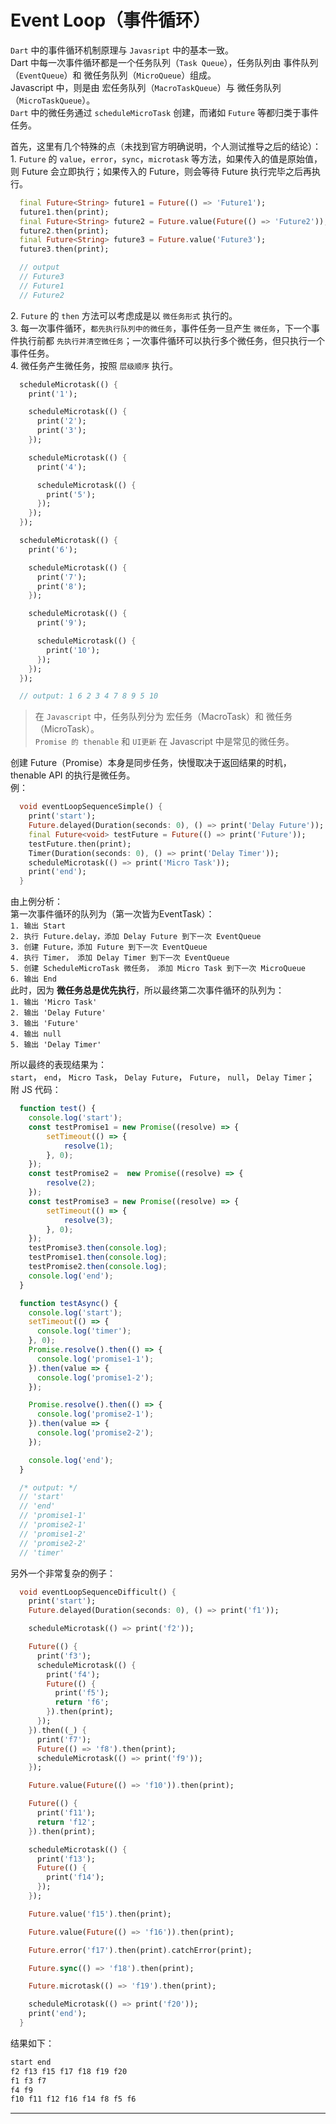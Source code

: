 # Event Loop（事件循环）  
`Dart` 中的事件循环机制原理与 `Javasript` 中的基本一致。  
Dart 中每一次事件循环都是一个任务队列（`Task Queue`），任务队列由 事件队列（`EventQueue`）和 微任务队列（`MicroQueue`）组成。  
Javascript 中，则是由 宏任务队列（`MacroTaskQueue`）与 微任务队列（`MicroTaskQueue`）。  
`Dart` 中的微任务通过 `scheduleMicroTask` 创建，而诸如 `Future` 等都归类于事件任务。  

首先，这里有几个特殊的点（未找到官方明确说明，个人测试推导之后的结论）：  
1\. `Future` 的 `value`，`error`，`sync`，`microtask` 等方法，如果传入的值是原始值，则 Future 会立即执行；如果传入的 Future，则会等待 Future 执行完毕之后再执行。  
```dart
  final Future<String> future1 = Future(() => 'Future1');
  future1.then(print);
  final Future<String> future2 = Future.value(Future(() => 'Future2'));
  future2.then(print);
  final Future<String> future3 = Future.value('Future3');
  future3.then(print);

  // output
  // Future3
  // Future1
  // Future2
```
2\. `Future` 的 `then` 方法可以考虑成是以 `微任务形式` 执行的。  
3\. 每一次事件循环，`都先执行队列中的微任务`，事件任务一旦产生 `微任务`，下一个事件执行前都 `先执行并清空微任务`；一次事件循环可以执行多个微任务，但只执行一个事件任务。  
4\. 微任务产生微任务，按照 `层级顺序` 执行。  
```dart
  scheduleMicrotask(() {
    print('1');

    scheduleMicrotask(() {
      print('2');
      print('3');
    });

    scheduleMicrotask(() {
      print('4');

      scheduleMicrotask(() {
        print('5');
      });
    });
  });

  scheduleMicrotask(() {
    print('6');

    scheduleMicrotask(() {
      print('7');
      print('8');
    });

    scheduleMicrotask(() {
      print('9');

      scheduleMicrotask(() {
        print('10');
      });
    });
  });

  // output: 1 6 2 3 4 7 8 9 5 10
```

> 在 `Javascript` 中，任务队列分为 宏任务（MacroTask）和 微任务（MicroTask）。  
> `Promise 的 thenable` 和 `UI更新` 在 Javascript 中是常见的微任务。  

创建 Future（Promise）本身是同步任务，快慢取决于返回结果的时机，thenable API 的执行是微任务。  
例：  
```dart
  void eventLoopSequenceSimple() {
    print('start');
    Future.delayed(Duration(seconds: 0), () => print('Delay Future'));
    final Future<void> testFuture = Future(() => print('Future'));
    testFuture.then(print);
    Timer(Duration(seconds: 0), () => print('Delay Timer'));
    scheduleMicrotask(() => print('Micro Task'));
    print('end');
  }
```
由上例分析：  
第一次事件循环的队列为（第一次皆为EventTask）：  
`1. 输出 Start`  
`2. 执行 Future.delay，添加 Delay Future 到下一次 EventQueue`  
`3. 创建 Future，添加 Future 到下一次 EventQueue`  
`4. 执行 Timer， 添加 Delay Timer 到下一次 EventQueue`  
`5. 创建 ScheduleMicroTask 微任务， 添加 Micro Task 到下一次 MicroQueue`  
`6. 输出 End`  
此时，因为 **微任务总是优先执行**，所以最终第二次事件循环的队列为：  
`1. 输出 'Micro Task'`  
`2. 输出 'Delay Future'`  
`3. 输出 'Future'`  
`4. 输出 null`  
`5. 输出 'Delay Timer'`  

所以最终的表现结果为：  
`start`， `end`， `Micro Task`， `Delay Future`， `Future`， `null`， `Delay Timer`；  
附 JS 代码：  
```ts
  function test() {
    console.log('start');
    const testPromise1 = new Promise((resolve) => {
        setTimeout(() => {
            resolve(1);
        }, 0);
    });
    const testPromise2 =  new Promise((resolve) => {
        resolve(2);
    });
    const testPromise3 = new Promise((resolve) => {
        setTimeout(() => {
            resolve(3);
        }, 0);
    });
    testPromise3.then(console.log);
    testPromise1.then(console.log);
    testPromise2.then(console.log);
    console.log('end');
  }

  function testAsync() {
    console.log('start');
    setTimeout(() => {
      console.log('timer');
    }, 0);
    Promise.resolve().then(() => {
      console.log('promise1-1');
    }).then(value => {
      console.log('promise1-2');
    });

    Promise.resolve().then(() => {
      console.log('promise2-1');
    }).then(value => {
      console.log('promise2-2');
    });

    console.log('end');
  }

  /* output: */
  // 'start'
  // 'end'
  // 'promise1-1'
  // 'promise2-1'
  // 'promise1-2'
  // 'promise2-2'
  // 'timer'
```

另外一个非常复杂的例子：  
```dart
  void eventLoopSequenceDifficult() {
    print('start');
    Future.delayed(Duration(seconds: 0), () => print('f1'));

    scheduleMicrotask(() => print('f2'));

    Future(() {
      print('f3');
      scheduleMicrotask(() {
        print('f4');
        Future(() {
          print('f5');
          return 'f6';
        }).then(print);
      });
    }).then((_) {
      print('f7');
      Future(() => 'f8').then(print);
      scheduleMicrotask(() => print('f9'));
    });

    Future.value(Future(() => 'f10')).then(print);

    Future(() {
      print('f11');
      return 'f12';
    }).then(print);

    scheduleMicrotask(() {
      print('f13');
      Future(() {
        print('f14');
      });
    });

    Future.value('f15').then(print);

    Future.value(Future(() => 'f16')).then(print);

    Future.error('f17').then(print).catchError(print);

    Future.sync(() => 'f18').then(print);

    Future.microtask(() => 'f19').then(print);

    scheduleMicrotask(() => print('f20'));
    print('end');
  }
```
结果如下：  
```dart
start end
f2 f13 f15 f17 f18 f19 f20
f1 f3 f7
f4 f9
f10 f11 f12 f16 f14 f8 f5 f6
```

---

